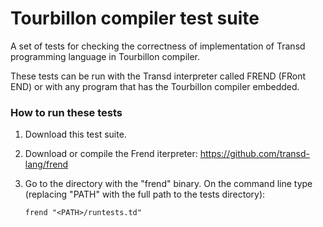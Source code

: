 # Tourbillon compiler test suite

A set of tests for checking the correctness of implementation of Transd programming language in Tourbillon compiler.

These tests can be run with the Transd interpreter called FREND (FRont END) or with any program that has the Tourbillon compiler embedded.

### How to run these tests

1. Download this test suite.

2. Download or compile the Frend iterpreter: https://github.com/transd-lang/frend

3. Go to the directory with the "frend" binary. 
   On the command line type (replacing "PATH" with the full path to the tests directory):
  
   `frend "<PATH>/runtests.td"`

